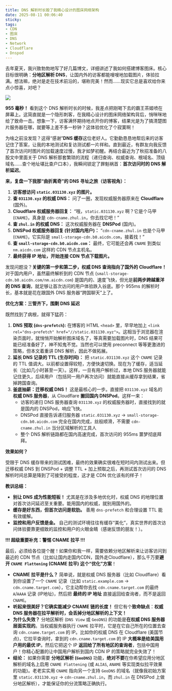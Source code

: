 ```yaml
---
title: DNS 解析时长毁了我精心设计的图床网络架构
date: 2025-08-11 00:06:40
sticky:
tags:
- CDN
- 图床
- DNS
- Network
- Cloudflare
- Dnspod
---
```


去年夏天，我兴致勃勃地写了好几篇博文，详细讲述了我如何搭建博客图床。核心目标很明确：**分地区解析 DNS**，让国内外的访客都能嗖嗖地加载图片，体验拉满。想法嘛，绝对是走在技术前沿的，堪称完美！然而……现实它总是喜欢给你来点小惊喜，对吧？

![](https://static.031130.xyz/uploads/2025/08/11/26306b2a483ba.webp)

**955 毫秒！** 看到这个 DNS  解析时长的时候，我差点把刚喝下去的霸王茶姬喷在屏幕上。这简直就是一个隐形刺客，在我精心设计的图床网络架构背后，悄咪咪地给了致命一击。想象一下，访客满怀期待地点开你的博客，结果光是为了搞清楚图片服务器在哪，就要等上差不多一秒钟？这体验优化了个寂寞啊！

为啥之前没发现？这得“感谢”**DNS 缓存**这位老好人。它勤勤恳恳地帮后来的访客记住了答案，让我的本地测试和复访测试都一片祥和。直到最近，有群友向我反馈了首次访问时图片的加载速度过慢，我才如梦初醒。再结合最近为了秋招准备的八股文中里面关于 DNS 解析那套繁琐的流程（递归查询、权威查询、根域名、顶级域名……查个地址堪比查户口本），我瞬间锁定了罪魁祸首：**首次访问时的 DNS 解析延迟**。

**来，复盘一下我那“曲折离奇”的 DNS 寻址之旅（访客视角）：**

1. **访客想访问 `static.031130.xyz` 的图片。**
2. **查 `031130.xyz` 的权威 DNS：** 问了一圈，发现权威服务器原来在 **Cloudflare** (国外)。
3. **Cloudflare 权威服务器回复：** “哦，`static.031130.xyz` 啊？它是个马甲 (`CNAME`)，真身是 `cdn-cname.zhul.in`，你去找它吧！”
4. **查 `zhul.in` 的权威 DNS：** 这次权威服务器在 **DNSPod** (国内)。
5. **DNSPod 权威服务器回复 (针对国内用户)：** “`cdn-cname.zhul.in` 也是个马甲 (`CNAME`)，它实际是 `small-storage-cdn.b0.aicdn.com`，接着找！”
6. **查 `small-storage-cdn.b0.aicdn.com`：** 最终，它可能还会再 `CNAME` 到类似 `nm.aicdn.com` 这样的 CDN 节点主机名。
7. **最终获得 IP 地址，开始连接 CDN 节点下载图片。**

发现问题没？**关键的第一步和第二步，权威 DNS 查询指向了国外的 Cloudflare！** 对于国内用户，虽然最终解析到的 CDN 节点 (`small-storage-cdn.b0.aicdn.com/nm.aicdn.com`) 是国内的、速度飞快，但光是**前两步跨越重洋的 DNS 查询**，就足够让首次访问的用户体验跌入谷底。那个 955ms 的解析时长，基本就是花在跟国外 DNS 服务器“跨国聊天”上了。

**优化方案：三管齐下，围剿 DNS 延迟**

既然找到了病根，就得下猛药：

1. **DNS 预取 (`dns-prefetch`):** 在博客的 HTML `<head>` 里，早早地加上 `<link rel="dns-prefetch" href="//static.031130.xyz">`。这相当于浏览器在渲染页面时，就悄悄开始解析图床域名了，等真需要加载图片时，DNS 结果可能已经准备好了，神不知鬼不觉。当然也可以使用 preconnect 等等更激进的策略，但本文着重讲 DNS 解析，因此不做拓展。
2. **延长 DNS 记录的 TTL (生存时间)：** 把 `static.031130.xyz` 这个 `CNAME` 记录的 TTL 值调大。以前都设置得较短，方便快速切换。现在为了缓存，适当延长（比如几小时甚至一天）。这样，一旦有用户解析过，本地 DNS 服务器就能记住更久，后续用户（包括同一用户再次访问）就能直接从缓存拿到结果，省掉跨国查询。
3. **釜底抽薪：迁移权威 DNS！** 这是最核心的一步。直接把 `031130.xyz` 域名的**权威 DNS 服务器**，从 Cloudflare **搬回国内 DNSPod**。这样一来：
   - 访客的递归 DNS 服务器查询 `031130.xyz` 的权威服务器时，直接找到的就是国内的 DNSPod，响应飞快。
   - DNSPod 直接告诉递归服务器 `static.031130.xyz` -> `small-storage-cdn.b0.aicdn.com` 完全在国内完成，丝般顺滑，不需要 `cdn-cname.zhul.in` 当分区域解析的工具人
   - 整个 DNS 解析链路都在国内高速完成，首次访问的 955ms 噩梦彻底拜拜。

**效果如何？**

受限于 DNS 缓存带来的测试困难，最终的效果确实很难在短时间内测试出来。但迁移权威 DNS 到 DNSPod + 调整 TTL +  加上预取之后，再测试首次访问的 DNS 解析时间总算是降到了可接受的程度，这才是 CDN  优化该有的样子！

**教训总结：**

- **别让 DNS 成为性能短板！** 尤其是在涉及多地优化时，权威 DNS 的地理位置对首次访问延迟至关重要。能用国内的权威，就别用国外的。
- **缓存是好东西，但首次访问是软肋。** 善用 `dns-prefetch` 和合理设置 TTL 能有效缓解。
- **监控和用户反馈是金。** 自己的测试环境往往有缓存“美化”，真实世界的首次访问体验要靠更细致的监控和用户的火眼金睛（感谢反馈的朋友！）。

**!!! 超级重要补充：警惕 CNAME 拉平 !!!**

最后，必须给各位提个醒！如果你和我一样，需要依赖分地区解析来让访客访问到最近的 CDN 节点（比如让国内走国内CDN，国外走Cloudflare），那么千万要**避开 `CNAME Flattening` (CNAME 拉平) 这个“优化”方案**！

- **CNAME 拉平是什么？** 简单说，就是权威 DNS 服务器（比如 Cloudflare）看到你设置了一个 `CNAME` 记录（比如 `static.example.com` -> `cdn.cname.target.com`），它主动帮你去找 `cdn.cname.target.com` 的最终 `A`/`AAAA` 记录 (IP地址)，然后把 **最终的 IP 地址** 直接返回给查询者，而不是返回 `CNAME`。
- **听起来很美好？它确实能减少 CNAME 链的长度！** 但它有个**致命缺点**：**权威 DNS 服务器在拉平解析时，会丢掉分地区解析的上下文！**
- **为什么失效？** 分地区解析 (`DNS View` 或 `GeoDNS`) 的功能是**在权威 DNS 服务器层面实现的**。当权威服务器执行 `CNAME` 拉平时，它是在它自己所在的位置去查询 `cdn.cname.target.com` 的 IP。比如你的权威 DNS 在 Cloudflare (美国节点)，它拉平查询时，拿到的 `cdn.cname.target.com` 的 IP **大概率是给美国用户用的最优 IP**。然后它把这个 IP **返回给了所有地区的查询者**，包括中国用户！你精心配置的让中国用户解析到国内 CDN IP 的策略就完全失效了！
- **结论：** 如果你需要 **分地区解析 (`GeoDNS`)** 功能，**绝对不要**在你希望应用分地区解析的域名上启用 `CNAME Flattening` (或 `ALIAS`, `ANAME` 等实现类似拉平效果的功能)。老老实实用 `CNAME` 指向另一个支持 `GeoDNS` 的域名（就像我初始方案里 `static.031130.xyz` -> `cdn-cname.zhul.in`，而 `zhul.in` 在 DNSPod 上做分地区解析），才能保证你的分流策略正确执行。
